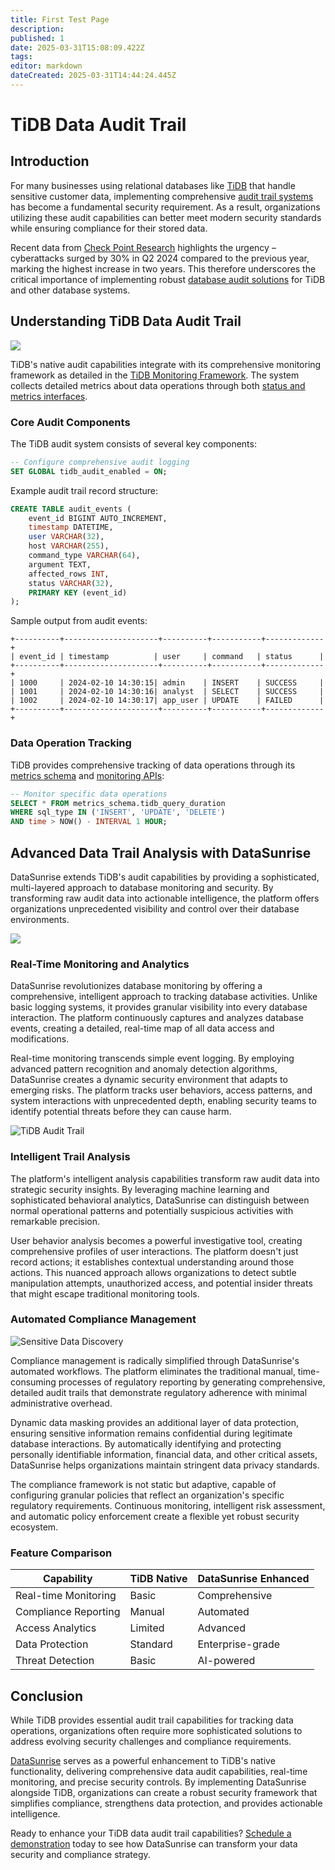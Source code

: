 ```yaml
---
title: First Test Page
description: 
published: 1
date: 2025-03-31T15:08:09.422Z
tags: 
editor: markdown
dateCreated: 2025-03-31T14:44:24.445Z
---
```


# TiDB Data Audit Trail

## Introduction




For many businesses using relational databases like [TiDB](https://www.pingcap.com/tidb/) that handle sensitive customer data, implementing comprehensive [audit trail systems](https://www.datasunrise.com/knowledge-center/audit-trails/) has become a fundamental security requirement. As a result, organizations utilizing these audit capabilities can better meet modern security standards while ensuring compliance for their stored data.

Recent data from [Check Point Research](https://blog.checkpoint.com/research/check-point-research-reports-highest-increase-of-global-cyber-attacks-seen-in-last-two-years-a-30-increase-in-q2-2024-global-cyber-attacks/) highlights the urgency – cyberattacks surged by 30% in Q2 2024 compared to the previous year, marking the highest increase in two years. This therefore underscores the critical importance of implementing robust [database audit solutions](https://www.datasunrise.com/professional-info/aim-of-a-db-audit-trail/) for TiDB and other database systems.

## Understanding TiDB Data Audit Trail

**![](https://lh7-rt.googleusercontent.com/docsz/AD_4nXe0vsfqOrbHgd1AUL17KiGNxzvjQD7hcyaohv33YVloXy0Gd75EcEJQ5P0WQJC-c6f7dH1Y2RMYfFh6Kek0X42DBiRz3iCZ_nrw08LsuJ6NvmSXWZwzdT7EWvzN7SRhrYmPF7u3pQ?key=mbTnS0PEAML58Y66s0vsS5XL)**

TiDB's native audit capabilities integrate with its comprehensive monitoring framework as detailed in the [TiDB Monitoring Framework](/tidb-monitoring-framework.md). The system collects detailed metrics about data operations through both [status and metrics interfaces](/tidb-monitoring-api.md).


### Core Audit Components

The TiDB audit system consists of several key components:

```sql
-- Configure comprehensive audit logging
SET GLOBAL tidb_audit_enabled = ON;
```

Example audit trail record structure:
```sql
CREATE TABLE audit_events (
    event_id BIGINT AUTO_INCREMENT,
    timestamp DATETIME,
    user VARCHAR(32),
    host VARCHAR(255),
    command_type VARCHAR(64),
    argument TEXT,
    affected_rows INT,
    status VARCHAR(32),
    PRIMARY KEY (event_id)
);
```

Sample output from audit events:
```
+----------+---------------------+----------+-----------+-------------+
| event_id | timestamp          | user     | command   | status      |
+----------+---------------------+----------+-----------+-------------+
| 1000     | 2024-02-10 14:30:15| admin    | INSERT    | SUCCESS     |
| 1001     | 2024-02-10 14:30:16| analyst  | SELECT    | SUCCESS     |
| 1002     | 2024-02-10 14:30:17| app_user | UPDATE    | FAILED      |
+----------+---------------------+----------+-----------+-------------+
```

### Data Operation Tracking

TiDB provides comprehensive tracking of data operations through its [metrics schema](/metrics-schema.md) and [monitoring APIs](/tidb-monitoring-api.md):

```sql
-- Monitor specific data operations
SELECT * FROM metrics_schema.tidb_query_duration
WHERE sql_type IN ('INSERT', 'UPDATE', 'DELETE')
AND time > NOW() - INTERVAL 1 HOUR;
```

## Advanced Data Trail Analysis with DataSunrise

DataSunrise extends TiDB's audit capabilities by providing a sophisticated, multi-layered approach to database monitoring and security. By transforming raw audit data into actionable intelligence, the platform offers organizations unprecedented visibility and control over their database environments.




![](https://www.datasunrise.com/wp-content/uploads/2024/04/proxy-mode.webp)


### Real-Time Monitoring and Analytics

DataSunrise revolutionizes database monitoring by offering a comprehensive, intelligent approach to tracking database activities. Unlike basic logging systems, it provides granular visibility into every database interaction. The platform continuously captures and analyzes database events, creating a detailed, real-time map of all data access and modifications.

Real-time monitoring transcends simple event logging. By employing advanced pattern recognition and anomaly detection algorithms, DataSunrise creates a dynamic security environment that adapts to emerging risks. The platform tracks user behaviors, access patterns, and system interactions with unprecedented depth, enabling security teams to identify potential threats before they can cause harm.

![TiDB Audit Trail](https://www.datasunrise.com/wp-content/uploads/2021/10/tidb_audit.png)

### Intelligent Trail Analysis

The platform's intelligent analysis capabilities transform raw audit data into strategic security insights. By leveraging machine learning and sophisticated behavioral analytics, DataSunrise can distinguish between normal operational patterns and potentially suspicious activities with remarkable precision.

User behavior analysis becomes a powerful investigative tool, creating comprehensive profiles of user interactions. The platform doesn't just record actions; it establishes contextual understanding around those actions. This nuanced approach allows organizations to detect subtle manipulation attempts, unauthorized access, and potential insider threats that might escape traditional monitoring tools.

### Automated Compliance Management

![Sensitive Data Discovery](https://www.datasunrise.com/wp-content/uploads/2021/10/Sensitive-Data-Discovery-for-TiDB.png)

Compliance management is radically simplified through DataSunrise's automated workflows. The platform eliminates the traditional manual, time-consuming processes of regulatory reporting by generating comprehensive, detailed audit trails that demonstrate regulatory adherence with minimal administrative overhead.

Dynamic data masking provides an additional layer of data protection, ensuring sensitive information remains confidential during legitimate database interactions. By automatically identifying and protecting personally identifiable information, financial data, and other critical assets, DataSunrise helps organizations maintain stringent data privacy standards.

The compliance framework is not static but adaptive, capable of configuring granular policies that reflect an organization's specific regulatory requirements. Continuous monitoring, intelligent risk assessment, and automatic policy enforcement create a flexible yet robust security ecosystem.

### Feature Comparison

| Capability | TiDB Native | DataSunrise Enhanced |
|------------|-------------|---------------------|
| Real-time Monitoring | Basic | Comprehensive |
| Compliance Reporting | Manual | Automated |
| Access Analytics | Limited | Advanced |
| Data Protection | Standard | Enterprise-grade |
| Threat Detection | Basic | AI-powered |

## Conclusion

While TiDB provides essential audit trail capabilities for tracking data operations, organizations often require more sophisticated solutions to address evolving security challenges and compliance requirements.

[DataSunrise](https://www.datasunrise.com/professional-info/datasunrise-overview/) serves as a powerful enhancement to TiDB's native functionality, delivering comprehensive data audit capabilities, real-time monitoring, and precise security controls. By implementing DataSunrise alongside TiDB, organizations can create a robust security framework that simplifies compliance, strengthens data protection, and provides actionable intelligence.

Ready to enhance your TiDB data audit trail capabilities? [Schedule a demonstration](https://www.datasunrise.com/demo/) today to see how DataSunrise can transform your data security and compliance strategy.
